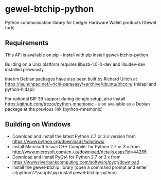 gewel-btchip-python
====================

Python communication library for Ledger Hardware Wallet products (Gewel fork)

Requirements
-------------

This API is available on pip - install with pip install gewel-btchip-python 

Building on a Unix platform requires libusb-1.0-0-dev and libudev-dev installed previously

Interim Debian packages have also been built by Richard Ulrich at https://launchpad.net/~richi-paraeasy/+archive/ubuntu/bitcoin/ (hidapi and python-hidapi)

For optional BIP 39 support during dongle setup, also install https://github.com/trezor/python-mnemonic - also available as a Debian package at the previous link (python-mnemonic)

Building on Windows
--------------------

  - Download and install the latest Python 2.7 or 3.x version from https://www.python.org/downloads/windows/
  - Install Microsoft Visual C++ Compiler for Python 2.7 or 3.x from http://www.microsoft.com/en-us/download/details.aspx?id=44266
  - Download and install PyQt4 for Python 2.7 or 3.x from https://www.riverbankcomputing.com/software/pyqt/download 
  - Install the gewel-btchip library (open a command prompt and enter c:\python27\scripts\pip install gewel-btchip-python)
